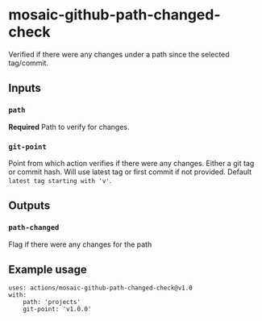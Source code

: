 # mosaic-github-path-changed-check
Verified if there were any changes under a path since the selected tag/commit.

## Inputs

### `path`

**Required** Path to verify for changes.

### `git-point`

Point from which action verifies if there were any changes. Either a git tag or commit hash. Will use latest tag or first commit if not provided. Default `latest tag starting with 'v'`.

## Outputs

### `path-changed`

Flag if there were any changes for the path

## Example usage

```
uses: actions/mosaic-github-path-changed-check@v1.0
with:
    path: 'projects'
    git-point: 'v1.0.0'
```